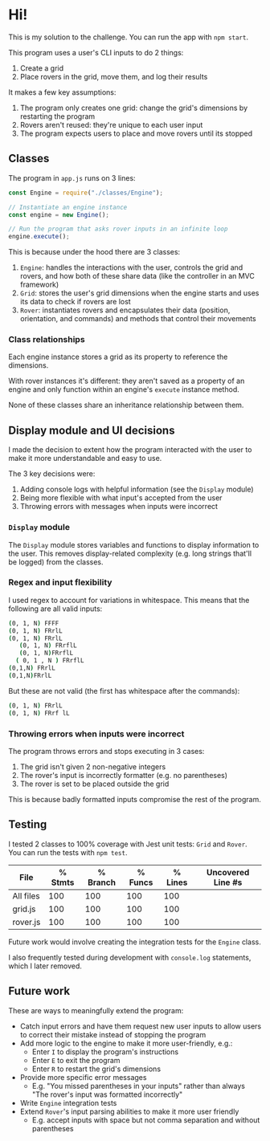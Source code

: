 # Hi!

This is my solution to the challenge. You can run the app with `npm start`.

This program uses a user's CLI inputs to do 2 things:

1. Create a grid
2. Place rovers in the grid, move them, and log their results

It makes a few key assumptions:

1. The program only creates one grid: change the grid's dimensions by restarting the program
2. Rovers aren't reused: they're unique to each user input
3. The program expects users to place and move rovers until its stopped

## Classes

The program in `app.js` runs on 3 lines:

```javascript
const Engine = require("./classes/Engine");

// Instantiate an engine instance
const engine = new Engine();

// Run the program that asks rover inputs in an infinite loop
engine.execute();
```

This is because under the hood there are 3 classes:

1. `Engine`: handles the interactions with the user, controls the grid and rovers, and how both of these share data (like the controller in an MVC framework)
2. `Grid`: stores the user's grid dimensions when the engine starts and uses its data to check if rovers are lost
3. `Rover`: instantiates rovers and encapsulates their data (position, orientation, and commands) and methods that control their movements

### Class relationships

Each engine instance stores a grid as its property to reference the dimensions.

With rover instances it's different: they aren't saved as a property of an engine and only function within an engine's `execute` instance method.

None of these classes share an inheritance relationship between them.

## Display module and UI decisions

I made the decision to extent how the program interacted with the user to make it more understandable and easy to use.

The 3 key decisions were:

1. Adding console logs with helpful information (see the `Display` module)
2. Being more flexible with what input's accepted from the user
3. Throwing errors with messages when inputs were incorrect

### `Display` module

The `Display` module stores variables and functions to display information to the user. This removes display-related complexity (e.g. long strings that'll be logged) from the classes.

### Regex and input flexibility

I used regex to account for variations in whitespace. This means that the following are all valid inputs:

```bash
(0, 1, N) FFFF
(0, 1, N) FRrlL
(0, 1, N) FRrlL
   (0, 1, N) FRrflL
   (0, 1, N)FRrflL
  ( 0, 1 , N ) FRrflL
(0,1,N) FRrlL
(0,1,N)FRrlL
```

But these are not valid (the first has whitespace after the commands):

```bash
(0, 1, N) FRrlL 
(0, 1, N) FRrf lL
```

### Throwing errors when inputs were incorrect

The program throws errors and stops executing in 3 cases:

1. The grid isn't given 2 non-negative integers
2. The rover's input is incorrectly formatter (e.g. no parentheses)
3. The rover is set to be placed outside the grid

This is because badly formatted inputs compromise the rest of the program.

## Testing

I tested 2 classes to 100% coverage with Jest unit tests: `Grid` and `Rover`. You can run the tests with `npm test`.

File      | % Stmts | % Branch | % Funcs | % Lines | Uncovered Line #s
----------|---------|----------|---------|---------|-------------------
All files |     100 |      100 |     100 |     100 |
 grid.js  |     100 |      100 |     100 |     100 |
 rover.js |     100 |      100 |     100 |     100 |

Future work would involve creating the integration tests for the `Engine` class.

I also frequently tested during development with `console.log` statements, which I later removed.

## Future work

These are ways to meaningfully extend the program:

- Catch input errors and have them request new user inputs to allow users to correct their mistake instead of stopping the program
- Add more logic to the engine to make it more user-friendly, e.g.:
  - Enter `I` to display the program's instructions
  - Enter `E` to exit the program
  - Enter `R` to restart the grid's dimensions
- Provide more specific error messages
  - E.g. "You missed parentheses in your inputs" rather than always "The rover's input was formatted incorrectly"
- Write `Engine` integration tests
- Extend `Rover`'s input parsing abilities to make it more user friendly
  - E.g. accept inputs with space but not comma separation and without parentheses

